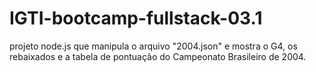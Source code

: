 # IGTI-bootcamp-fullstack-03.1

projeto node.js que manipula o arquivo "2004.json" e mostra o G4, os rebaixados e a tabela de pontuação do Campeonato Brasileiro de 2004. 
